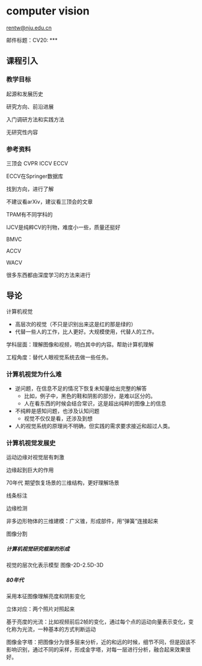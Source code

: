 # computer vision

rentw@nju.edu.cn

邮件标题：CV20: ***

## 课程引入

### 教学目标

起源和发展历史

研究方向、前沿进展

入门调研方法和实践方法

无研究性内容

### 参考资料

三顶会 CVPR ICCV ECCV

ECCV在Springer数据库

找到方向，进行了解

不建议看arXiv，建议看三顶会的文章

TPAM有不同学科的

IJCV是纯粹CV的刊物，难度小一些，质量还挺好

BMVC 

ACCV 

WACV

很多东西都由深度学习的方法来进行

## 导论

计算机视觉

* 高层次的视觉（不只是识别出来这是红的那是绿的）
* 代替一些人的工作，比人更好。大规模使用，代替人的工作。

学科层面：理解图像和视频，明白其中的内容。帮助计算机理解

工程角度：替代人眼视觉系统去做一些任务。

### 计算机视觉为什么难

* 逆问题，在信息不足的情况下恢复未知量给出完整的解答
  * 比如，例子中，黑色的鞋和阴影的部分，是难以区分的。
  * 人在看东西的时候会结合常识，这是超出纯粹的图像上的信息
* 不纯粹是感知问题，也涉及认知问题
  * 视觉不仅仅是看，还涉及到想
* 人的视觉系统的原理尚不明确，但实践的需求要求接近和超过人类。

### 计算机视觉发展史

运动边缘对视觉层有刺激

边缘起到巨大的作用

70年代 期望恢复场景的三维结构，更好理解场景

线条标注

边缘检测

非多边形物体的三维建模：广义锥，形成部件，用“弹簧”连接起来

图像分割

##### 计算机视觉研究框架的形成

视觉的层次化表示模型 图像-2D-2.5D-3D 

##### 80年代

采用本征图像理解亮度和阴影变化

立体对应：两个照片对照起来

基于亮度的光流：比如视频前后2帧的变化，通过每个点的运动向量表示变化，变化称为光流，一种基本的方式判断运动

图像金字塔：把图像分为很多层来分析，近的和远的时候，细节不同，但是因该不影响识别，通过不同的采样，形成金字塔，对每一层进行分析，融合起来效果很好。